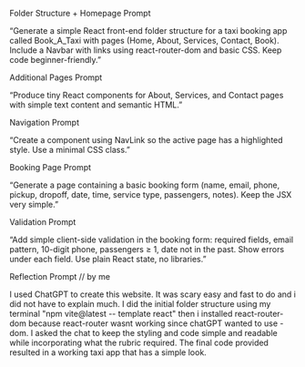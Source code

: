 Folder Structure + Homepage Prompt

“Generate a simple React front-end folder structure for a taxi booking app called Book_A_Taxi with pages (Home, About, Services, Contact, Book). Include a Navbar with links using react-router-dom and basic CSS. Keep code beginner-friendly.”

Additional Pages Prompt

“Produce tiny React components for About, Services, and Contact pages with simple text content and semantic HTML.”

Navigation Prompt

“Create a <NavBar> component using NavLink so the active page has a highlighted style. Use a minimal CSS class.”

Booking Page Prompt

“Generate a <Book> page containing a basic booking form (name, email, phone, pickup, dropoff, date, time, service type, passengers, notes). Keep the JSX very simple.”

Validation Prompt

“Add simple client-side validation in the booking form: required fields, email pattern, 10-digit phone, passengers ≥ 1, date not in the past. Show errors under each field. Use plain React state, no libraries.”

Reflection Prompt // by me

I used ChatGPT to create this website. It was scary easy and fast to do and i did not have to explain much. I did the initial folder structure using my terminal "npm vite@latest -- template react" then i installed react-router-dom because react-router wasnt working since chatGPT wanted to use -dom. I asked the chat to keep the styling and code simple and readable while incorporating what the rubric required. The final code provided resulted in a working taxi app that has a simple look.
